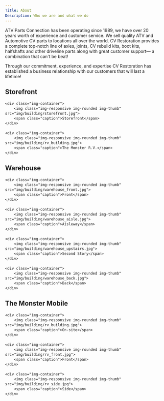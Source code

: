 ```yaml
---
Title: About
Description: Who we are and what we do
---
```



ATV Parts Connection has been operating since 1989, we have over 20 years worth of experience and customer service. We 
sell quality ATV and Automotive CV parts to locations all over the world. CV Restoration provides a complete top-notch 
line of axles, joints, CV rebuild kits, boot kits, halfshafts and other driveline parts along with great customer 
support&mdash; a combination that can't be beat! 

Through our commitment, experience, and expertise CV Restoration has established a business relationship with our customers 
that will last a lifetime!

<div class="text-center">
    <h2>Storefront</h2>

    <div class="img-container">
        <img class="img-responsive img-rounded img-thumb" src="img/building/storefront.jpg">
        <span class="caption">Storefront</span>
    </div>

    <div class="img-container">
        <img class="img-responsive img-rounded img-thumb" src="img/building/rv_building.jpg">
        <span class="caption">The Monster R.V.</span>
    </div>
</div>


<div class="text-center">
    <h2>Warehouse</h2>

    <div class="img-container">
        <img class="img-responsive img-rounded img-thumb" src="img/building/warehouse_front.jpg">
        <span class="caption">Front</span>
    </div>

    <div class="img-container">
        <img class="img-responsive img-rounded img-thumb" src="img/building/warehouse_aisle.jpg">
        <span class="caption">Aisleway</span>
    </div>

    <div class="img-container">
        <img class="img-responsive img-rounded img-thumb" src="img/building/warehouse_upstairs.jpg">
        <span class="caption">Second Story</span>
    </div>

    <div class="img-container">
        <img class="img-responsive img-rounded img-thumb" src="img/building/warehouse_back.jpg">
        <span class="caption">Back</span>
    </div>
</div>


<div class="text-center">
    <h2>The Monster Mobile</h2>

    <div class="img-container">
        <img class="img-responsive img-rounded img-thumb" src="img/building/rv_building.jpg">
        <span class="caption">On-site</span>
    </div>

    <div class="img-container">
        <img class="img-responsive img-rounded img-thumb" src="img/building/rv_front.jpg">
        <span class="caption">Front</span>
    </div>

    <div class="img-container">
        <img class="img-responsive img-rounded img-thumb" src="img/building/rv_side.jpg">
        <span class="caption">Side</span>
    </div>
</div>